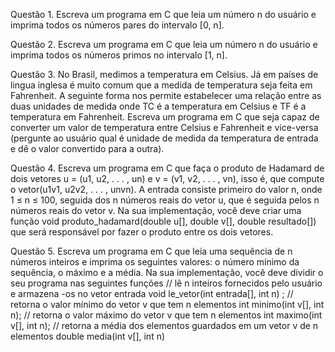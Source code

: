 Questão 1. Escreva um programa em C que leia um número n do usuário e imprima todos os números
pares do intervalo [0, n].

Questão 2. Escreva um programa em C que leia um número n do usuário e imprima todos os números
primos no intervalo [1, n].

Questão 3. No Brasil, medimos a temperatura em Celsius. Já em países de lingua inglesa é muito
comum que a medida de temperatura seja feita em Fahrenheit. A seguinte forma nos permite estabelecer
uma relação entre as duas unidades de medida onde TC é a temperatura em Celsius e TF é a temperatura
em Fahrenheit. Escreva um programa em C que seja capaz de converter um valor de temperatura entre
Celsius e Fahrenheit e vice-versa (pergunte ao usuário qual é unidade de medida da temperatura
de entrada e dê o valor convertido para a outra).

Questão 4. Escreva um programa em C que faça o produto de Hadamard de dois vetores u = (u1, u2, . . . , un)
e v = (v1, v2, . . . , vn), isso é, que compute o vetor(u1v1, u2v2, . . . , unvn). A entrada consiste primeiro
do valor n, onde 1 ≤ n ≤ 100, seguida dos n números reais do vetor u, que é seguida pelos n números
reais do vetor v. Na sua implementação, você deve criar uma função
void produto_hadamard(double u[], double v[], double resultado[])
que será responsável por fazer o produto entre os dois vetores.

Questão 5. Escreva um programa em C que leia uma sequência de n números inteiros e imprima os
seguintes valores: o número mínimo da sequência, o máximo e a média. Na sua implementação, você
deve dividir o seu programa nas seguintes funções
// lê n inteiros fornecidos pelo usuário e armazena -os no vetor entrada
void le_vetor(int entrada[], int n) ;
// retorna o valor mínimo do vetor v que tem n elementos
int minimo(int v[], int n);
// retorna o valor máximo do vetor v que tem n elementos
int maximo(int v[], int n);
// retorna a média dos elementos guardados em um vetor v de n elementos
double media(int v[], int n)

